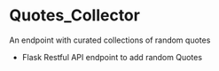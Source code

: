 # Quotes_Collector

An endpoint with curated collections of random quotes


- Flask Restful API endpoint to add random Quotes

